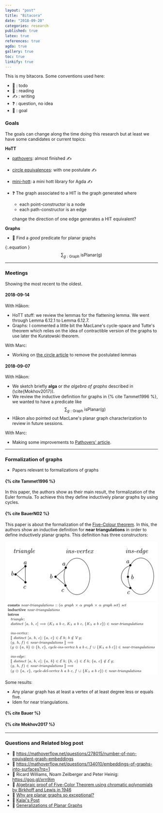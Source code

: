```yaml
---
layout: "post"
title: "Bitacora"
date: "2018-09-20"
categories: research
published: true
latex: true
references: true
agda: true
gallery: true
toc: true
linkify: true
---
```


This is my bitacora.
Some conventions used here:

- 📆 : todo
- 🚶 :‍ reading
- ✍️ : writing
- ❓ : question, no idea
- 🏁 : goal

### Goals

The goals can change along the time doing this research but
at least we have some candidates or current topics:


**HoTT**
  - [pathovers](http://tinyurl.com/pathorvers): almost finished ✍️
  - [circle equivalences](http://tinyurl.com/pathorvers): with one postulate  ✍️
  - [mini-hott](http://tinyurl.com/mini-hott): a mini hott library for Agda ✍️
  - ❓ The graph associated to a HIT is the graph generated where
      - each point-constructor is a node
      - each path-constructor is an edge

    change the direction of one edge generates a HIT equivalent?

**Graphs**
  - 🚶 Find a *good* predicate for planar graphs

  {:.equation }
    $$ \sum_{g:\mathsf{Graph}}~\mathsf{isPlanar(g)}$$

--------

### Meetings

Showing the most recent to the oldest.

#### **2018-09-14**

With Håkon:

- HoTT stuff: we review the lemmas for the flattening lemma. We went
through Lemma 6.12.1 to Lemma 6.12.7.
- Graphs: I commented a little bit the MacLane's cycle-space and
Tutte's theorem which relies on the idea of contractible version of the graphs
to use later the Kuratowski theorem.

With Marc:
- Working on [the circle article](http://tinyurl.com/circle-hott) to remove the postulated lemmas


#### **2018-09-07**

With Håkon:
- We sketch briefly **alga** or *the algebra of graphs* described in (\cite{Mokhov2017}).
- We review the inductive definition for graphs in {% cite Tammet1996 %},
we wanted to have a predicate like $$ \sum_{g:\mathsf{Graph}}~\mathsf{isPlanar(g)}$$
- Håkon also pointed out MacLane's planar graph characterization to
review in future sessions.

With Marc:
- Making some improvements to [Pathovers' article](http://tinyurl.com/pathovers).

--------

### Formalization of graphs

- Papers relevant to formalizations of graphs

#### {% cite Tammet1996 %}

In this paper, the authors show as their main result, the formalization of the
Euler formula. To achieve this they define inductively planar graphs by using
cycles.


#### {% cite BauerN02 %}

This paper is about the formalization of the [Five-Colour
theorem](https://en.wikipedia.org/wiki/Five_color_theorem). In this, the authors
show an inductive definition for **near triangulations** in order to define
inductively planar graphs. This definition has three constructors:

  ![](/assets/png-images/2018-09-20-meetings-fde76f5f.png)
  ![](/assets/png-images/2018-09-20-meetings-4fc8e00a.png)

Some results:
  - Any planar graph has at least a vertex of at least degree less or equals five.
  - Idem for near triangulations.

#### {% cite Bauer %}
#### {% cite Mokhov2017 %}

--------

### Questions and Related blog post

- 📆 https://mathoverflow.net/questions/278015/number-of-non-equivalent-graph-embeddings
- 📆 https://mathoverflow.net/questions/134010/embeddings-of-graphs-into-surfaces?rq=1
- 📆 Ricard Williams, Noam Zeilberger and Peter Heinig: https://goo.gl/xrn9im
- 📆 [Algebraic proof of Five-Color Theorem using chromatic polynomials by Birkhoff and Lewis in 1946](https://mathoverflow.net/questions/206270/algebraic-proof-of-five-color-theorem-using-chromatic-polynomials-by-birkhoff-an?rq=1)
- 📆 [Why are planar graphs so exceptional?](https://mathoverflow.net/questions/7114/why-are-planar-graphs-so-exceptional/7144#7144)
- 📆 [Kalai's Post](https://gilkalai.wordpress.com/2009/12/03/why-planar-graphs-are-so-exceptional/)
- 📆 [Generalizations of Planar Graphs](https://mathoverflow.net/questions/7650/generalizations-of-planar-graphs)
